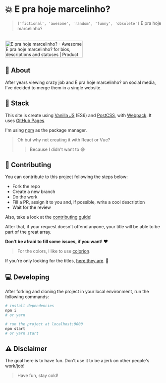 # :boom: E pra hoje marcelinho?

> `['fictional', 'awesome', 'random', 'funny', 'obsolete']` E pra hoje marcelinho?

<br />
<a href="https://www.producthunt.com/posts/developer-titles?utm_source=badge-featured&utm_medium=badge&utm_souce=badge-developer-titles" target="_blank"><img src="https://api.producthunt.com/widgets/embed-image/v1/featured.svg?post_id=178863&theme=dark" alt="E pra hoje marcelinho? - Awesome E pra hoje marcelinho? for bios, descriptions and statuses | Product Hunt Embed" style="width: 250px; height: 54px;" width="250px" height="54px" /></a>
<br />


## :scroll: About
After years viewing crazy job and E pra hoje marcelinho? on social media, I've decided to merge them in a single website.


## :gem: Stack
This site is create using [Vanilla JS](http://vanilla-js.com/) (ES6) and [PostCSS](https://postcss.org/), with [Webpack](https://webpack.js.org/). It uses [GitHub Pages](https://pages.github.com/).

I'm using [npm](https://npmjs.com) as the package manager.

> Oh but why not creating it with React or Vue?
>> Because I didn't want to :smile:


## :pencil: Contributing
You can contribute to this project following the steps below:

- Fork the repo
- Create a new branch
- Do the work
- Fill a PR, assign it to you and, if possible, write a cool description
- Wait for the review

Also, take a look at the [contributing guide](https://github.com/jlozovei/developer-titles/blob/master/.github/CONTRIBUTING.md)!

After that, if your request doesn't offend anyone, your title will be able to be part of the great array.

**Don't be afraid to fill some issues, if you want! :heart:**

> For the colors, I like to use [colorion](http://colorion.co).

If you're only looking for the titles, [here they are](https://github.com/jlozovei/developer-titles/blob/master/src/data/titles.json). :rocket:


## :computer: Developing
After forking and cloning the project in your local environment, run the following commands:

```bash
# install dependencies
npm i
# or yarn

# run the project at localhost:9000
npm start
# or yarn start
```


## :warning: Disclaimer
The goal here is to have fun. Don't use it to be a jerk on other people's work/job!

> Have fun, stay cold!

